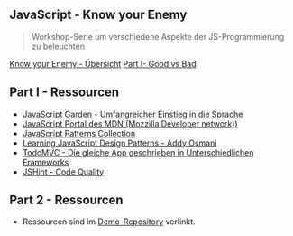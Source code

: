## JavaScript - Know your Enemy

> Workshop-Serie um verschiedene Aspekte der JS-Programmierung zu beleuchten

[Know your Enemy - Übersicht](http://tilmanpotthof.github.io/javascript-know-your-enemy/#/)
[Part I- Good vs Bad](http://tilmanpotthof.github.io/javascript-know-your-enemy/part-01-good-vs-bad.html#/)

## Part I - Ressourcen ##

* [JavaScript Garden - Umfangreicher Einstieg in die Sprache](http://bonsaiden.github.com/JavaScript-Garden/)
* [JavaScript Portal des MDN (Mozzilla Developer network))](https://developer.mozilla.org/en-US/docs/JavaScript)
* [JavaScript Patterns Collection](http://shichuan.github.com/javascript-patterns/)
* [Learning JavaScript Design Patterns - Addy Osmani](http://addyosmani.com/resources/essentialjsdesignpatterns/book/#modulepatternjavascript)
* [TodoMVC - Die gleiche App geschrieben in Unterschiedlichen Frameworks](http://todomvc.com)
* [JSHint - Code Quality](http://jshint.com/)

## Part 2 - Ressourcen

* Ressourcen sind im [Demo-Repository](https://github.com/tilmanpotthof/es6-setup) verlinkt.